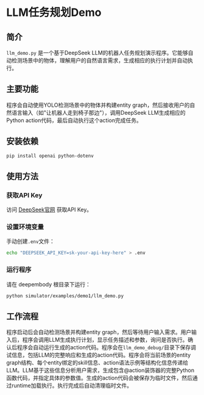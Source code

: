 # LLM任务规划Demo

## 简介

`llm_demo.py` 是一个基于DeepSeek LLM的机器人任务规划演示程序。它能够自动检测场景中的物体，理解用户的自然语言需求，生成相应的执行计划并自动执行。

## 主要功能

程序会自动使用YOLO检测场景中的物体并构建entity graph，然后接收用户的自然语言输入（如"让机器人走到椅子那边"），调用DeepSeek LLM生成相应的Python action代码，最后自动执行这个action完成任务。

## 安装依赖

```bash
pip install openai python-dotenv
```

## 使用方法

### 获取API Key
访问 [DeepSeek官网](https://platform.deepseek.com/) 获取API Key。

### 设置环境变量

手动创建`.env`文件：
```bash
echo "DEEPSEEK_API_KEY=sk-your-api-key-here" > .env
```

### 运行程序

请在 deepembody 根目录下运行：

```bash
python simulator/examples/demo1/llm_demo.py
```

## 工作流程

程序启动后会自动检测场景并构建entity graph，然后等待用户输入需求。用户输入后，程序会调用LLM生成执行计划，显示任务描述和参数，询问是否执行。确认后程序会自动运行生成的action代码。程序会在`llm_demo_debug/`目录下保存调试信息，包括LLM的完整响应和生成的action代码。程序会将当前场景的entity graph结构、每个entity绑定的skill信息、action语法示例等结构化信息传递给LLM。LLM基于这些信息分析用户需求，生成包含@action装饰器的完整Python函数代码，并指定具体的参数值。生成的action代码会被保存为临时文件，然后通过runtime加载执行。执行完成后自动清理临时文件。